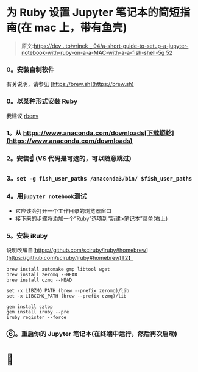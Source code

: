 # 为 Ruby 设置 Jupyter 笔记本的简短指南(在 mac 上，带有鱼壳)

> 原文:[https://dev . to/vrinek _ 94/a-short-guide-to-setup-a-jupyter-notebook-with-ruby-on-a-a-MAC-with-a-a-fish-shell-5g 52](https://dev.to/vrinek_94/a-short-guide-to-setup-a-jupyter-notebook-with-ruby-on-a-mac-with-a-fish-shell-5g52)

### [](#0-have-homebrew-install)0。安装自制软件

有关说明，请参见 [https://brew.sh](https://brew.sh)

### [](#0-have-ruby-installed-in-some-form)0。以某种形式安装 Ruby

我建议 [rbenv](https://github.com/rbenv/rbenv)

### [](#1-download-anaconda-from-httpswwwanacondacomdownloads)1。从 https://www.anaconda.com/downloads[下载蟒蛇](https://www.anaconda.com/downloads)

### [](#2-install-pointup-vs-code-is-optional-feel-free-to-skip-it)2。安装☝️ (VS 代码是可选的，可以随意跳过)

### [](#3-raw-set-g-fishuserpaths-anaconda3bin-fishuserpaths-endraw-)3。`set -g fish_user_paths /anaconda3/bin/ $fish_user_paths`

### [](#4-test-with-raw-jupyter-notebook-endraw-)4。用`jupyter notebook`测试

*   它应该会打开一个工作目录的浏览器窗口
*   接下来的步骤将添加一个“Ruby”选项到“新建>笔记本”菜单(右上)

### [](#5-install-iruby)5。安装 iRuby

说明改编自[https://github.com/sciruby/iruby#homebrew](https://github.com/sciruby/iruby#homebrew)T2】

```
brew install automake gmp libtool wget
brew install zeromq --HEAD
brew install czmq --HEAD

set -x LIBZMQ_PATH (brew --prefix zeromq)/lib
set -x LIBCZMQ_PATH (brew --prefix czmq)/lib

gem install cztop
gem install iruby --pre
iruby register --force 
```

### ⑥。重启你的 Jupyter 笔记本(在终端中运行，然后再次启动)

# [](#)🎉